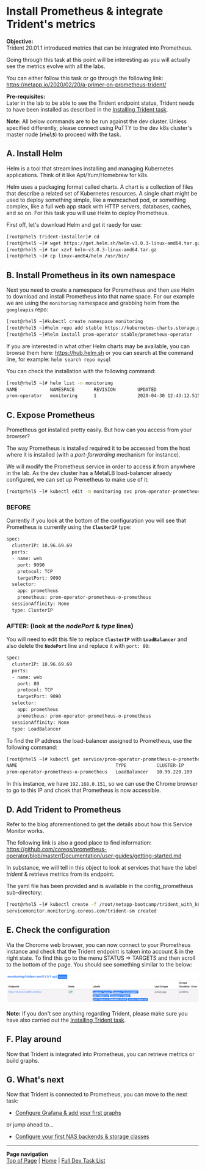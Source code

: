 # Install Prometheus & integrate Trident's metrics

**Objective:**  
Trident 20.01.1 introduced metrics that can be integrated into Prometheus.  

Going through this task at this point will be interesting as you will actually see the metrics evolve with all the labs.  

You can either follow this task or go through the following link:  
<https://netapp.io/2020/02/20/a-primer-on-prometheus-trident/>

**Pre-requisites:**  
Later in the lab to be able to see the Trident endpoint status, Trident needs to have been installed as described in the [Installing Trident task](../trident_install).

**Note:** All below commands are to be run against the dev cluster. Unless specified differently, please connect using PuTTY to the dev k8s cluster's master node (**`rhel5`**) to proceed with the task.  

## A. Install Helm

Helm is a tool that streamlines installing and managing Kubernetes applications. Think of it like Apt/Yum/Homebrew for k8s.

Helm uses a packaging format called charts. A chart is a collection of files that describe a related set of Kubernetes resources. A single chart might be used to deploy something simple, like a memcached pod, or something complex, like a full web app stack with HTTP servers, databases, caches, and so on.  For this task you will use Helm to deploy Prometheus.

First off, let's download Helm and get it raedy for use:

```bash
[root@rhel5 trident-installer]# cd
[root@rhel5 ~]# wget https://get.helm.sh/helm-v3.0.3-linux-amd64.tar.gz
[root@rhel5 ~]# tar xzvf helm-v3.0.3-linux-amd64.tar.gz
[root@rhel5 ~]# cp linux-amd64/helm /usr/bin/
```

## B. Install Prometheus in its own namespace

Next you need to create a namespace for Poremetheus and then use Helm to download and install Prometheus into that name space.  For our example we are using the `monitoring` namespace and grabbing helm from the `googleapis` repo: 

```bash
[root@rhel5 ~]#kubectl create namespace monitoring
[root@rhel5 ~]#helm repo add stable https://kubernetes-charts.storage.googleapis.com
[root@rhel5 ~]#helm install prom-operator stable/prometheus-operator  --namespace monitoring
```

If you are interested in what other Helm charts may be available, you can browse them here: <https://hub.helm.sh> or you can search at the command line, for example: `helm search repo mysql`

You can check the installation with the following command:

```bash
[root@rhel5 ~]# helm list -n monitoring
NAME            NAMESPACE       REVISION        UPDATED                                 STATUS          CHART                           APP VERSION
prom-operator   monitoring      1               2020-04-30 12:43:12.515947662 +0000 UTC deployed        prometheus-operator-8.13.4      0.38.1
```

## C. Expose Prometheus

Prometheus got installed pretty easily.  But how can you access from your browser?

The way Prometheus is installed required it to be accessed from the host where it is installed (with a *port-forwarding* mechanism for instance).

We will modify the Prometheus service in order to access it from anywhere in the lab.  As the dev cluster has a MetalLB load-balancer alraedy configured, we can set up Premetheus to make use of it:

```bash
[root@rhel5 ~]# kubectl edit -n monitoring svc prom-operator-prometheus-o-prometheus
```

### BEFORE

Currently if you look at the bottom of the configuration you will see that Prometheus is currently using the **`ClusterIP`** type:

```bash
spec:
  clusterIP: 10.96.69.69
  ports:
  - name: web
    port: 9090
    protocol: TCP
    targetPort: 9090
  selector:
    app: prometheus
    prometheus: prom-operator-prometheus-o-prometheus
  sessionAffinity: None
  type: ClusterIP
```

### AFTER: (look at the ***nodePort*** & ***type*** lines)

You will need to edit this file to replace **`ClusterIP`**  with **`LoadBalancer`** and also delete the **`NodePort`** line and replace it with `port: 80`:

```bash
spec:
  clusterIP: 10.96.69.69
  ports:
  - name: web
    port: 80
    protocol: TCP
    targetPort: 9090
  selector:
    app: prometheus
    prometheus: prom-operator-prometheus-o-prometheus
  sessionAffinity: None
  type: LoadBalancer
```

To find the IP address the load-balancer assigned to Prometheus, use the following command:

```bash
[root@rhel5 ~]# kubectl get service/prom-operator-prometheus-o-prometheus -n monitoring
NAME                                    TYPE           CLUSTER-IP      EXTERNAL-IP     PORT(S)        AGE
prom-operator-prometheus-o-prometheus   LoadBalancer   10.99.220.109   192.168.0.151   80:31420/TCP   15m
```

In this instance, we have `192.168.0.151`, so we can use the Chrome browser to go to this IP and chcek that Prometheus is now accessible.

## D. Add Trident to Prometheus

Refer to the blog aforementioned to get the details about how this Service Monitor works.

The following link is also a good place to find information:
<https://github.com/coreos/prometheus-operator/blob/master/Documentation/user-guides/getting-started.md>

In substance, we will tell in this object to look at services that have the label *trident* & retrieve metrics from its endpoint.

The yaml file has been provided and is available in the config_prometheus sub-directory:

```bash
[root@rhel5 ~]# kubectl create -f /root/netapp-bootcamp/trident_with_k8s/tasks/config_prometheus/Trident_ServiceMonitor.yml
servicemonitor.monitoring.coreos.com/trident-sm created
```

## E. Check the configuration

Via the Chorome web browser, you can now connect to your Prometheus instance and check that the Trident endpoint is taken into account & in the right state.  To find this go to the menu STATUS => TARGETS and then scroll to the bottom of the page.  You should see something similar to the below:

![Trident Status in Prometheus](../../../images/trident_prometheus.png "Trident Status in Prometheus")

**Note:** If you don't see anything regarding Trident, please make sure you have also carried out the [Installing Trident task](../trident_install).

## F. Play around

Now that Trident is integrated into Prometheus, you can retrieve metrics or build graphs.

## G. What's next

Now that Trident is connected to Prometheus, you can move to the next task:  

- [Configure Grafana & add your first graphs](../config_grafana)

or jump ahead to...

- [Configure your first NAS backends & storage classes](../config_file)

---
**Page navigation**  
[Top of Page](#top) | [Home](/README.md) | [Full Dev Task List](/README.md#dev-k8s-cluster-tasks)
